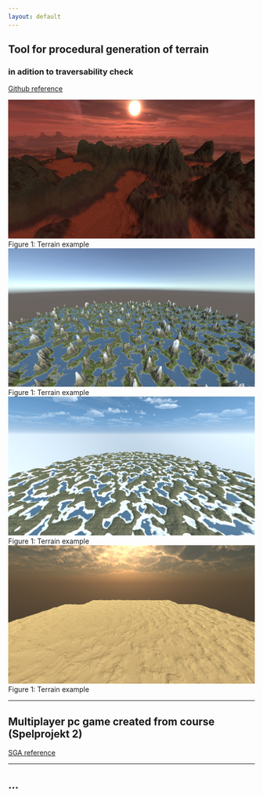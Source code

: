 ```yaml
---
layout: default
---
```



## Tool for procedural generation of terrain
### in adition to traversability check

[Github reference](https://github.com/slypez/Procedural_generation_of_terrain)

![Illustration_1](https://github.com/slypez/ZimonSjoberg.github.io/blob/master/images/terrain/Mountains_1.png)
Figure 1: Terrain example
![Illustration_1](https://github.com/slypez/ZimonSjoberg.github.io/blob/master/images/terrain/Mountains_2.png)
Figure 1: Terrain example
![Illustration_1](https://github.com/slypez/ZimonSjoberg.github.io/blob/master/images/terrain/Mountains_3.png)
Figure 1: Terrain example
![Illustration_1](https://github.com/slypez/ZimonSjoberg.github.io/blob/master/images/terrain/Mountains_4.png)
Figure 1: Terrain example

***

## Multiplayer pc game created from course (Spelprojekt 2)

[SGA reference](https://www.gameawards.se/Games/2019/re%3ASurge)

***

## ...
